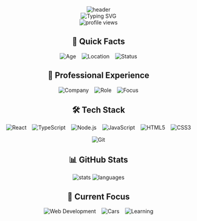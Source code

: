 <div align="center">
  <img src="https://capsule-render.vercel.app/api?type=waving&color=gradient&height=200&section=header&text=Denis&fontSize=80&animation=fadeIn&fontAlignY=38&desc=Full%20Stack%20Developer%20|%20Car%20Enthusiast&descAlignY=55&descAlign=50" alt="header" />
</div>

<div align="center">
  <img src="https://readme-typing-svg.herokuapp.com?font=Fira+Code&weight=500&size=25&pause=1000&color=7B68EE&center=true&vCenter=true&width=600&height=100&lines=Working+at+Nine+Internet+Solutions+AG;Building+the+future+of+web+development" alt="Typing SVG" />
</div>

<div align="center">
  <img src="https://komarev.com/ghpvc/?username=BusyDenis&color=7B68EE&style=plastic" alt="profile views" />
</div>

<div align="center">
  <h2>🚀 Quick Facts</h2>
  <div style="display: flex; gap: 15px; justify-content: center; flex-wrap: wrap;">
    <img src="https://img.shields.io/badge/Age-18-7B68EE?style=plastic" alt="Age" />
    <img src="https://img.shields.io/badge/Location-Switzerland-7B68EE?style=plastic" alt="Location" />
    <img src="https://img.shields.io/badge/Status-Available-7B68EE?style=plastic" alt="Status" />
  </div>
</div>

<div align="center">
  <h2>💼 Professional Experience</h2>
  <div style="display: flex; gap: 15px; justify-content: center; flex-wrap: wrap;">
    <img src="https://img.shields.io/badge/Nine%20Internet-Solutions%20AG-7B68EE?style=plastic&logo=github" alt="Company" />
    <img src="https://img.shields.io/badge/Role-Full%20Stack%20Developer-7B68EE?style=plastic" alt="Role" />
    <img src="https://img.shields.io/badge/Focus-Web%20Development-7B68EE?style=plastic" alt="Focus" />
  </div>
</div>

<div align="center">
  <h2>🛠️ Tech Stack</h2>
  <div style="display: flex; gap: 15px; justify-content: center; flex-wrap: wrap;">
    <img src="https://img.shields.io/badge/React-7B68EE?style=plastic&logo=react" alt="React" />
    <img src="https://img.shields.io/badge/TypeScript-7B68EE?style=plastic&logo=typescript" alt="TypeScript" />
    <img src="https://img.shields.io/badge/Node.js-7B68EE?style=plastic&logo=nodedotjs" alt="Node.js" />
    <img src="https://img.shields.io/badge/JavaScript-7B68EE?style=plastic&logo=javascript" alt="JavaScript" />
    <img src="https://img.shields.io/badge/HTML5-7B68EE?style=plastic&logo=html5" alt="HTML5" />
    <img src="https://img.shields.io/badge/CSS3-7B68EE?style=plastic&logo=css3" alt="CSS3" />
    <img src="https://img.shields.io/badge/Git-7B68EE?style=plastic&logo=git" alt="Git" />
  </div>
</div>

<div align="center">
  <h2>📊 GitHub Stats</h2>
  <img src="https://github-readme-stats.vercel.app/api?username=BusyDenis&show_icons=true&theme=midnight-purple&hide_border=true&include_all_commits=true&count_private=true" alt="stats" />
  <img src="https://github-readme-stats.vercel.app/api/top-langs/?username=BusyDenis&layout=compact&theme=midnight-purple&hide_border=true&langs_count=6" alt="languages" />
</div>

<div align="center">
  <h2>🎯 Current Focus</h2>
  <div style="display: flex; gap: 15px; justify-content: center; flex-wrap: wrap;">
    <img src="https://img.shields.io/badge/Web%20Development-Progressive-7B68EE?style=plastic" alt="Web Development" />
    <img src="https://img.shields.io/badge/Cars-Enthusiast-7B68EE?style=plastic" alt="Cars" />
    <img src="https://img.shields.io/badge/Learning-New%20Tech-7B68EE?style=plastic" alt="Learning" />
  </div>
</div>


<!--
**BusyDenis/BusyDenis** is a ✨ _special_ ✨ repository because its `README.md` (this file) appears on your GitHub profile.
-->

